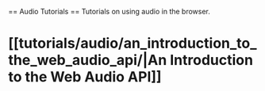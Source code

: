== Audio Tutorials ==
Tutorials on using audio in the browser.

# [[tutorials/audio/an_introduction_to_the_web_audio_api/|An Introduction to the Web Audio API]]